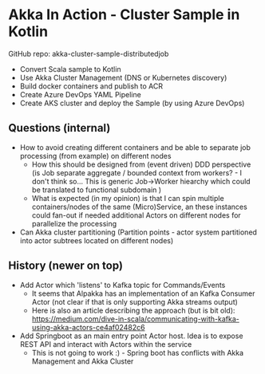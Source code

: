 # Akka In Action - Cluster Sample in Kotlin

GitHub repo: akka-cluster-sample-distributedjob

- Convert Scala sample to Kotlin
- Use Akka Cluster Management (DNS or Kubernetes discovery)
- Build docker containers and publish to ACR
- Create Azure DevOps YAML Pipeline
- Create AKS cluster and deploy the Sample (by using Azure DevOps)


## Questions (internal)
- How to avoid creating different containers and be able to separate job processing (from example) on different nodes
  * How this should be designed from (event driven) DDD perspective (is Job separate aggregate / bounded context from workers? - I don't think so... This is generic Job->Worker hiearchy which could be translated to functional subdomain )
  * What is expected (in my opinion) is that I can spin multiple containers/nodes of the same (Micro)Service, an these instances could fan-out if needed additional Actors on different nodes for parallelize the processing
- Can Akka cluster partitioning (Partition points - actor system partitioned into actor subtrees located on different nodes)  

## History (newer on top)
- Add Actor which 'listens' to Kafka topic for Commands/Events
  * It seems that Alpakka has an implementation of an Kafka Consumer Actor (not clear if that is only supporting Akka streams output)
  * Here is also an article describing the approach (but is bit old): https://medium.com/dive-in-scala/communicating-with-kafka-using-akka-actors-ce4af02482c6    
- Add Springboot as an main entry point Actor host. Idea is to expose REST API and interact with Actors within the service
  * This is not going to work :) - Spring boot has conflicts with Akka Management and Akka Cluster